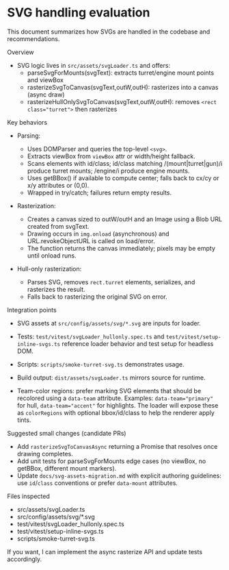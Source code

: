 # SVG handling evaluation

This document summarizes how SVGs are handled in the codebase and recommendations.

Overview

- SVG logic lives in `src/assets/svgLoader.ts` and offers:
  - parseSvgForMounts(svgText): extracts turret/engine mount points and viewBox
  - rasterizeSvgToCanvas(svgText,outW,outH): rasterizes into a canvas (async draw)
  - rasterizeHullOnlySvgToCanvas(svgText,outW,outH): removes `<rect class="turret">` then rasterizes

Key behaviors

- Parsing:
  - Uses DOMParser and queries the top-level `<svg>`.
  - Extracts viewBox from `viewBox` attr or width/height fallback.
  - Scans elements with id/class; id/class matching /(mount|turret|gun)/i produce turret mounts; /engine/i produce engine mounts.
  - Uses getBBox() if available to compute center; falls back to cx/cy or x/y attributes or (0,0).
  - Wrapped in try/catch; failures return empty results.

- Rasterization:
  - Creates a canvas sized to outW/outH and an Image using a Blob URL created from svgText.
  - Drawing occurs in `img.onload` (asynchronous) and URL.revokeObjectURL is called on load/error.
  - The function returns the canvas immediately; pixels may be empty until onload runs.

- Hull-only rasterization:
  - Parses SVG, removes `rect.turret` elements, serializes, and rasterizes the result.
  - Falls back to rasterizing the original SVG on error.

Integration points

- SVG assets at `src/config/assets/svg/*.svg` are inputs for loader.
- Tests: `test/vitest/svgLoader_hullonly.spec.ts` and `test/vitest/setup-inline-svgs.ts` reference loader behavior and test setup for headless DOM.
- Scripts: `scripts/smoke-turret-svg.ts` demonstrates usage.
- Build output: `dist/assets/svgLoader.ts` mirrors source for runtime.

- Team-color regions: prefer marking SVG elements that should be recolored using a `data-team` attribute. Examples: `data-team="primary"` for hull, `data-team="accent"` for highlights. The loader will expose these as `colorRegions` with optional bbox/id/class to help the renderer apply tints.

Suggested small changes (candidate PRs)

- Add `rasterizeSvgToCanvasAsync` returning a Promise that resolves once drawing completes.
- Add unit tests for parseSvgForMounts edge cases (no viewBox, no getBBox, different mount markers).
- Update `docs/svg-assets-migration.md` with explicit authoring guidelines: use `id`/`class` conventions or prefer `data-mount` attributes.

Files inspected

- src/assets/svgLoader.ts
- src/config/assets/svg/\*.svg
- test/vitest/svgLoader_hullonly.spec.ts
- test/vitest/setup-inline-svgs.ts
- scripts/smoke-turret-svg.ts

If you want, I can implement the async rasterize API and update tests accordingly.
